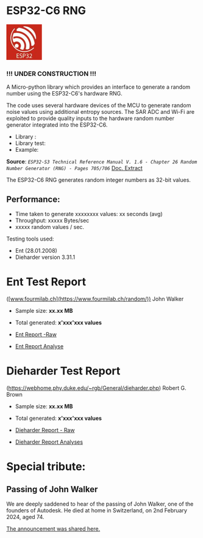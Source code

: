 # ESP32-C6 RNG

![Link](https://github.com/MicroControleurMonde/ESP32_RNG/blob/main/Reports/ESP32download.jpg)

### !!! UNDER CONSTRUCTION !!!

A Micro-python library which provides an interface to generate a random number using the ESP32-C6's hardware RNG.

The code uses several hardware devices of the MCU to generate random noise values using additional entropy sources. The SAR ADC and Wi-Fi are exploited to provide quality inputs to the hardware random number generator integrated into the ESP32-C6.

- Library :
- Library test: 
- Example:

**Source**: *`ESP32-S3 Technical Reference Manual V. 1.6 - Chapter 26 Random Number Generator (RNG) - Pages 705/706`* [Doc. Extract](https://github.com/MicroControleurMonde/ESP32-C6_RNG/blob/main/26%20Random%20Number%20Generator%20(RNG).pdf)

The ESP32-C6 RNG generates random integer numbers as 32-bit values.

## Performance:

- Time taken to generate xxxxxxxx values: xx seconds (avg)
- Throughput: xxxxx  Bytes/sec
- xxxxx random values / sec.

Testing tools used:

* Ent (28.01.2008)
* Dieharder version 3.31.1

# Ent Test Report 
  ([www.fourmilab.ch](https://www.fourmilab.ch/random/)) John Walker
- Sample size: **xx.xx MB**
- Total generated: **x'xxx'xxx values**

- [Ent Report -Raw]()
- [Ent Report Analyse]()

# Dieharder Test Report
(https://webhome.phy.duke.edu/~rgb/General/dieharder.php) Robert G. Brown

- Sample size: **xx.xx MB**
- Total generated: **x'xxx'xxx values**

- [Dieharder Report - Raw]()
- [Dieharder Report Analyses]()

  
  
# Special tribute:

## Passing of John Walker

We are deeply saddened to hear of the passing of John Walker, one of the founders of Autodesk. He died at home in Switzerland, on 2nd February 2024, aged 74.

[The announcement was shared here.](https://www.engineering.com/a-cad-legend-passes-autodesk-founder-john-walker-1949-to-2024/)
